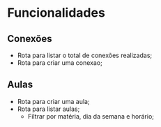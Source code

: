 # Funcionalidades

## Conexões

- Rota para listar o total de conexões realizadas;
- Rota para criar uma conexao;

## Aulas
- Rota para criar uma aula;
- Rota para listar aulas;
  - Filtrar por matéria, dia da semana e horário;


